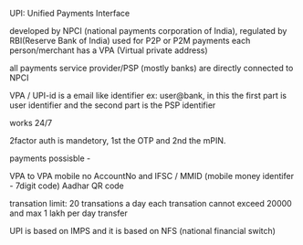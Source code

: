 UPI: Unified Payments Interface

developed by NPCI (national payments corporation of India), regulated by RBI(Reserve Bank of India)
used for P2P or P2M payments each person/merchant has a VPA (Virtual private address)

all payments service provider/PSP (mostly banks) are directly connected to NPCI

VPA / UPI-id is a email like identifier ex: user@bank, in this the first part is user identifier and the second part is the PSP identifier

works 24/7

2factor auth is mandetory, 1st the OTP and 2nd the mPIN.

payments possisble - 

VPA to VPA
		mobile no
		AccountNo and IFSC / MMID (mobile money identifer - 7digit code)
		Aadhar
		QR code

transation limit:
	20 transations a day
	each transation cannot exceed 20000 and max 1 lakh per day transfer

UPI is based on IMPS and it is based on NFS (national financial switch)
